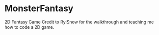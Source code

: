 # MonsterFantasy
2D Fantasy Game
Credit to RyiSnow for the walkthrough and teaching me how to code a 2D game.
